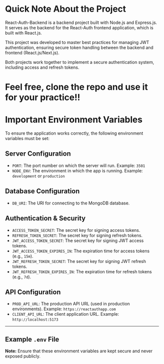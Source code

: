 # Quick Note About the Project
React-Auth-Backend is a backend project built with Node.js and Express.js. It serves as the backend for the React-Auth frontend application, which is built with React.js.

This project was developed to master best practices for managing JWT authentication, ensuring secure token handling between the backend and frontend (React.js/Next.js).

Both projects work together to implement a secure authentication system, including access and refresh tokens.

# Feel free, clone the repo and use it for your practice!!

# Important Environment Variables

To ensure the application works correctly, the following environment variables must be set:

## Server Configuration

- `PORT`: The port number on which the server will run. Example: `3501`
- `NODE_ENV`: The environment in which the app is running. Example: `development` or `production`

## Database Configuration

- `DB_URI`: The URI for connecting to the MongoDB database.

## Authentication & Security

- `ACCESS_TOKEN_SECRET`: The secret key for signing access tokens.
- `REFRESH_TOKEN_SECRET`: The secret key for signing refresh tokens.
- `JWT_ACCESS_TOKEN_SECRET`: The secret key for signing JWT access tokens.
- `JWT_ACCESS_TOKEN_EXPIRES_IN`: The expiration time for access tokens (e.g., `15m`).
- `JWT_REFRESH_TOKEN_SECRET`: The secret key for signing JWT refresh tokens.
- `JWT_REFRESH_TOKEN_EXPIRES_IN`: The expiration time for refresh tokens (e.g., `7d`).

## API Configuration

- `PROD_API_URL`: The production API URL (used in production environments). Example: `https://reactauthapp.com`
- `CLIENT_API_URL`: The client application URL. Example: `http://localhost:5173`

---

## Example `.env` File

**Note:** Ensure that these environment variables are kept secure and never exposed publicly.


